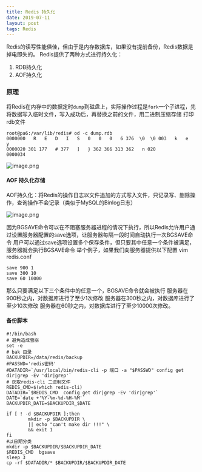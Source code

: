 ```yaml
---
title: Redis 持久化
date: 2019-07-11
layout: post
tags: Redis
---
```


Redis的读写性能俱佳，但由于是内存数据库，如果没有提前备份，Redis数据是掉电即失的。
Redis提供了两种方式进行持久化：

1. RDB持久化 
1. AOF持久化


### 原理

将Redis在内存中的数据定时`dump`到磁盘上，实际操作过程是`fork`一个子进程，先将数据写入临时文件，写入成功后，再替换之前的文件，用二进制压缩存储
打印rdb文件

```
root@pa6:/var/lib/redis# od -c dump.rdb
0000000   R   E   D   I   S   0   0   0   6 376  \0  \0 003   k   e   y
0000020 301 177   # 377   ]   } 362 366 313 362   n 020
0000034
```

![image.png](https://blog-pic-1253367462.cos.ap-shanghai.myqcloud.com/1567665181186-fcf56c20-aed6-4cb4-b55b-edeff6d6c3a3.png)


#### AOF 持久化存储

AOF持久化：将Redis的操作日志以文件追加的方式写入文件，只记录写、删除操作，查询操作不会记录（类似于MySQL的Binlog日志）



![image.png](https://blog-pic-1253367462.cos.ap-shanghai.myqcloud.com/1567665214953-264e7ec5-2993-431b-9e38-6ccfd3206f57.png)



因为BGSAVE命令可以在不阻塞服务器进程的情况下执行，所以Redis允许用户通过设置服务器配置的save选项，让服务器每隔一段时间自动执行一次BGSAVE命令
用户可以通过save选项设置多个保存条件，但只要其中任意一个条件被满足，服务器就会执行BGSAVE命令 举个例子，如果我们向服务器提供以下配置
vim redis.conf

```
save 900 1
save 300 10
save 60 10000
```

那么只要满足以下三个条件中的任意一个，BGSAVE命令就会被执行 服务器在900秒之内，对数据库进行了至少1次修改
服务器在300秒之内，对数据库进行了至少10次修改
服务器在60秒之内，对数据库进行了至少10000次修改。



#### 备份脚本

```
#!/bin/bash
# 避免造成雪崩
set -e
# bak 目录
BACKUPDIR=/data/redis/backup
#PASSWD='redis密码'
#DATADIR=`/usr/local/bin/redis-cli -p 端口 -a "$PASSWD" config get dir|grep -Ev 'dir|grep'`
# 获取redis-cli 二进制文件
REDIS_CMD=$(which redis-cli)
DATADIR=`$REDIS_CMD  config get dir|grep -Ev 'dir|grep'`
DATE=`date +'%Y-%m-%d-%H-%M'`
BACKUPDIR_DATE=$BACKUPDIR_$DATE

if [ ! -d $BACKUPDIR ];then
        mkdir -p $BACKUPDIR \
        || echo "can't make dir !!!" \
        && exit 1
fi
#以日期分类
mkdir -p $BACKUPDIR/$BACKUPDIR_DATE
$REDIS_CMD  bgsave
sleep 3
cp -rf $DATADIR/* $BACKUPDIR/$BACKUPDIR_DATE
```

